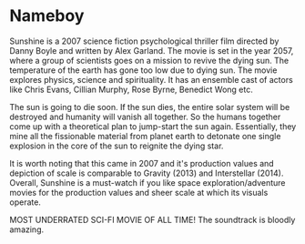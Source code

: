 # Nameboy
Sunshine is a 2007 science fiction psychological thriller film directed by Danny Boyle and written by Alex Garland. The movie is set in the year 2057, where a group of scientists goes on a mission to revive the dying sun. The temperature of the earth has gone too low due to dying sun. The movie explores physics, science and spirituality. It has an ensemble cast of actors like Chris Evans, Cillian Murphy, Rose Byrne, Benedict Wong etc.

The sun is going to die soon. If the sun dies, the entire solar system will be destroyed and humanity will vanish all together. So the humans together come up with a theoretical plan to jump-start the sun again. Essentially, they mine all the fissionable material from planet earth to detonate one single explosion in the core of the sun to reignite the dying star.

It is worth noting that this came in 2007 and it's production values and depiction of scale is comparable to Gravity (2013) and Interstellar (2014). Overall, Sunshine is a must-watch if you like space exploration/adventure movies for the production values and sheer scale at which its visuals operate.

MOST UNDERRATED SCI-FI MOVIE OF ALL TIME! The soundtrack is bloodly amazing.
